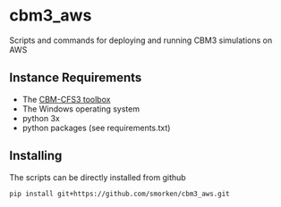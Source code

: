 # cbm3_aws

Scripts and commands for deploying and running CBM3 simulations on AWS

## Instance Requirements

* The [CBM-CFS3 toolbox](https://www.nrcan.gc.ca/climate-change/impacts-adaptations/climate-change-impacts-forests/carbon-accounting/carbon-budget-model/13107)
* The Windows operating system
* python 3x
* python packages (see requirements.txt)

## Installing

The scripts can be directly installed from github

```bash
pip install git+https://github.com/smorken/cbm3_aws.git
```
